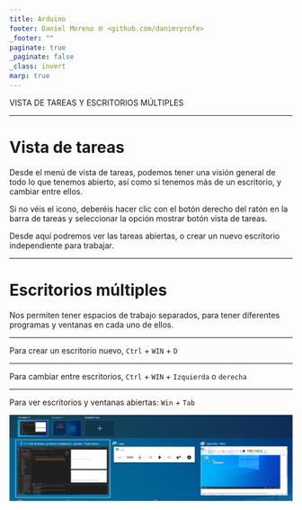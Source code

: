 ```yaml
---
title: Arduino
footer: Daniel Moreno 🌐 <github.com/danimrprofe>
_footer: ""
paginate: true
_paginate: false
_class: invert
marp: true
---
```


VISTA DE TAREAS Y ESCRITORIOS MÚLTIPLES

---

# Vista de tareas

Desde el menú de vista de tareas, podemos tener una visión general de todo lo que tenemos abierto, así como si tenemos más de un escritorio, y cambiar entre ellos.


Si no véis el icono, deberéis hacer clic con el botón derecho del ratón en la barra de tareas y seleccionar la opción mostrar botón vista de tareas.



Desde aquí podremos ver las tareas abiertas, o crear un nuevo escritorio independiente para trabajar.


---

# Escritorios múltiples

 Nos permiten tener espacios de trabajo separados, para tener diferentes programas y ventanas en cada uno de ellos.

---

Para crear un escritorio nuevo, ``Ctrl`` + ``WIN`` + ``D``

---

Para cambiar entre escritorios, ``Ctrl`` + ``WIN`` + ``Izquierda`` o ``derecha``

---

Para ver escritorios y ventanas abiertas:  ``Win`` + ``Tab``

![](img/2023-03-08-09-18-47.png)
